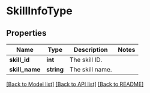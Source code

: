# SkillInfoType

## Properties
Name | Type | Description | Notes
------------ | ------------- | ------------- | -------------
**skill_id** | **int** | The skill ID. | 
**skill_name** | **string** | The skill name. | 

[[Back to Model list]](../README.md#documentation-for-models) [[Back to API list]](../README.md#documentation-for-api-endpoints) [[Back to README]](../README.md)


